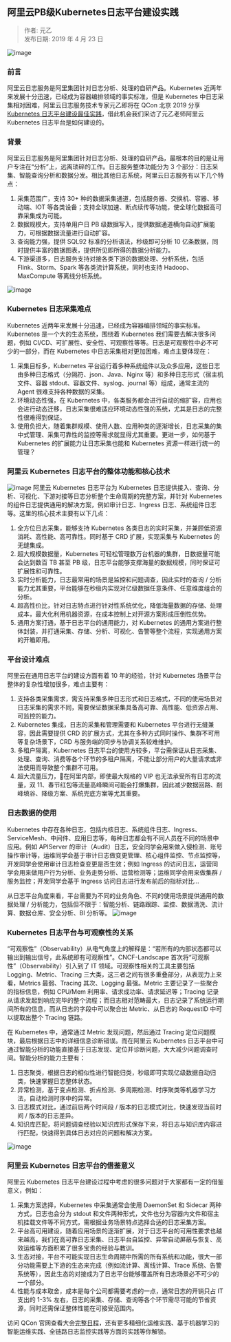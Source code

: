 ## 阿里云PB级Kubernetes日志平台建设实践  

> 作者: 元乙  
> 发布日期: 2019 年 4 月 23 日  

![image](images/1904-alypbjkubernetesrzptjssj-0.jpeg)

### 前言

阿里云日志服务是阿里集团针对日志分析、处理的自研产品。Kubernetes 近两年来发展十分迅速，已经成为容器编排领域的事实标准，但是 Kubernetes 中日志采集相对困难，阿里云日志服务技术专家元乙即将在 QCon 北京 2019 分享[Kubernetes 日志平台建设最佳实践](https://2019.qconbeijing.com/presentation/1448?utm_source=infoq&utm_campaign=full&utm_medium=article&utm_term=0422k8s)，借此机会我们采访了元乙老师阿里云 Kubernetes 日志平台是如何建设的。

### 背景

阿里云日志服务是阿里集团针对日志分析、处理的自研产品，最根本的目的是让用户专注在“分析”上，远离琐碎的工作。日志服务整体功能分为 3 个部分：日志采集、智能查询分析和数据分发。相比其他日志系统，阿里云日志服务有以下几个特点：

1. 采集范围广，支持 30+ 种的数据采集通道，包括服务器、交换机、容器、移动端、IOT 等各类设备；支持全球加速、断点续传等功能，使全球化数据高可靠采集成为可能。
2. 数据规模大，支持单用户日 PB 级数据写入，提供数据通道横向自动扩展能力，可根据数据流量进行自动扩容。
3. 查询能力强，提供 SQL92 标准的分析语法，秒级即可分析 10 亿条数据，同时提供丰富的数据图表，提供所见即所得的数据分析能力。
4. 下游渠道多，日志服务支持对接各类下游的数据处理、分析系统，包括 Flink、Storm、Spark 等各类流计算系统，同时也支持 Hadoop、MaxCompute 等离线分析系统。

![image](images/1904-alypbjkubernetesrzptjssj-1.png)

### Kubernetes 日志采集难点                                     ​

Kubernetes 近两年来发展十分迅速，已经成为容器编排领域的事实标准。Kubernetes 是一个大的生态系统，围绕着 Kubernetes 我们需要去解决很多问题，例如 CI/CD、可扩展性、安全性、可观察性等等。日志是可观察性中必不可少的一部分，而在 Kubernetes 中日志采集相对更加困难，难点主要体现在：

1. 采集目标多，Kubernetes 平台运行着多种系统组件以及众多应用，这些日志由多种日志格式（分隔符、json、Java、Nginx 等）和多种日志形式（宿主机文件、容器 stdout、容器文件、syslog、journal 等）组成，通常主流的 Agent 很难支持各种数据的采集。
2. 环境动态性强，在 Kubernetes 中，各类服务都会进行自动的缩扩容，应用也会进行动态迁移，日志采集很难适应环境动态性强的系统，尤其是日志的完整性很难得到保证。
3. 使用负担大，随着集群规模、使用人数、应用种类的逐渐增长，日志采集的集中式管理、采集可靠性的监控等需求就显得尤其重要。更进一步，如何基于 Kubernetes 的扩展能力让日志采集也能和 Kubernetes 资源一样进行统一的管理？

### 阿里云 Kubernetes 日志平台的整体功能和核心技术

![image](images/1904-alypbjkubernetesrzptjssj-2.png)
                                        ​
阿里云 Kubernetes 日志平台为 Kubernetes 日志提供接入、查询、分析、可视化、下游对接等日志分析整个生命周期的完整方案，并针对 Kubernetes 的组件日志提供通用的解决方案，例如审计日志、Ingress 日志、系统组件日志等。这里的核心技术主要有以下几点：

1. 全方位日志采集，能够支持 Kubernetes 各类日志的实时采集，并兼顾低资源消耗、高性能、高可靠性。同时基于 CRD 扩展，实现采集与 Kubernetes 的无缝集成。
2. 超大规模数据量，Kubernetes 可轻松管理数万台机器的集群，日数据量可能会达到数百 TB 甚至 PB 级，日志平台能够支撑海量的数据规模，同时保证可扩展性和可靠性。
3. 实时分析能力，日志最常用的场景是监控和问题调查，因此实时的查询 / 分析能力尤其重要，平台能够在秒级内实现对亿级数据任意条件、任意维度组合的分析。
4. 超高性价比，针对日志特点进行针对性系统优化，降低海量数据的存储、处理成本，最大化利用机器资源，在成本控制上对开源方案形成压倒性优势。
5. 通用方案打通，基于日志平台的通用能力，对 Kubernetes 的通用方案进行整体封装，并打通采集、存储、分析、可视化、告警等整个流程，实现通用方案的开箱即用。

### 平台设计难点

阿里云在通用日志平台的建设方面有着 10 年的经验，针对 Kubernetes 场景平台整体的复杂性增加很多，难点主要有：

1. 支持各类采集需求，需支持采集多种日志形式和日志格式，不同的使用场景对日志采集的需求不同，需要保证数据采集具备高可靠、高性能、低资源占用、可监控的能力。
2. Kubernetes 集成，日志的采集和管理需要和 Kubernetes 平台进行无缝兼容，因此需要提供 CRD 的扩展方式，尤其在多种方式同时操作、集群不可用等复杂场景下，CRD 与服务端的同步与协调关系较难维护。
3. 多租户隔离，Kubernetes 日志平台的使用方较多，平台需保证从日志采集、处理、查询、消费等各个环节的多租户隔离，不能让部分用户的大量请求或非法使用而导致整个集群不可用。
4. 超大流量压力，在阿里内部，即使最大规格的 VIP 也无法承受所有日志的流量，双 11、春节红包等流量高峰瞬间可能会打爆集群，因此减少数据回路、削峰填谷、降级方案、系统兜底方案等尤其重要。

### 日志数据的使用

Kubernetes 中存在各种日志，包括内核日志、系统组件日志、Ingress、ServiceMesh、中间件、应用日志等，每种日志都会有不同人员在不同的场景中应用。例如 APIServer 的审计（Audit）日志，安全同学会用来做入侵检测、账号操作审计等，运维同学会基于审计日志做变更管理、核心组件监控、节点监控等，开发同学会使用审计日志检查变更是否生效；例如 Ingress 的访问日志，运营同学会用来做用户行为分析、业务走势分析、运营检测等；运维同学会用来做集群 / 服务监控；开发同学会基于 Ingress 访问日志进行发布前后的指标对比…

从日志平台角度来看，平台需要为不同的业务角色、不同的使用场景提供通用的数据处理 / 分析能力，包括但不限于：智能分析、链路跟踪、监控、数据清洗、流计算、数据仓库、安全分析、BI 分析等。
![image](images/1904-alypbjkubernetesrzptjssj-3.png)
                                       ​

### Kubernetes 日志平台与可观察性的关系

“可观察性”（Observability）从电气角度上的解释是：“若所有的内部状态都可以输出到输出信号，此系统即有可观察性”。CNCF-Landscape 首次将“可观察性”（Observability）引入到了 IT 领域。可观察性相关的工具主要包括 Logging、Metric、Tracing 三大类，这三者之间有很多重叠部分，从表现力上来看，Metrics 最弱、Tracing 其次、Logging 最强。Metric 主要记录了一些聚合的指标信息，例如 CPU/Mem 利用率、请求成功率、请求延迟等；Tracing 记录从请求发起到响应完毕的整个流程；而日志相对范畴最大，日志记录了系统运行期间所有的信息，而从日志的字段中可以聚合出 Metric、从日志的 RequestID 中可以提取出整个 Tracing 链路。

在 Kubernetes 中，通常通过 Metric 发现问题，然后通过 Tracing 定位问题模块，最后根据日志中的详细信息诊断错误。而在阿里云 Kubernetes 日志平台中可通过智能分析的功能直接基于日志发现、定位并诊断问题，大大减少问题调查时间。智能分析的能力主要有：

1. 日志聚类，根据日志的相似性进行智能归类，秒级即可实现亿级数据自动归类，快速掌握日志整体状态。
2. 异常检测，基于变点检测、折点检测、多周期检测、时序聚类等机器学习方法，自动检测时序中的异常。
3. 日志模式对比，通过前后两个时间段 / 版本的日志模式对比，快速发现当前时间 / 版本的日志差异。
4. 知识库匹配，将问题调查经验以知识库形式保存下来，将日志与知识库内容进行匹配，快速得到具体日志对应的问题和解决方案。

![image](images/1904-alypbjkubernetesrzptjssj-4.png)
                                     ​

### 阿里云 Kubernetes 日志平台的借鉴意义

阿里云 Kubernetes 日志平台建设过程中考虑的很多问题对于大家都有一定的借鉴意义，例如：

1. 采集方案选择，Kubernetes 中采集通常会使用 DaemonSet 和 Sidecar 两种方式，日志也会分为 stdout 和文件两种形式，文件也分为容器内文件和宿主机挂载文件等不同方式，需根据业务场景特点选择合适的日志采集方案。
2. 平台高可用建设，随着应用场景的逐渐扩展，对于日志平台的可用性要求也越来越高，我们在高可靠日志采集、日志平台自监控、异常自动屏蔽与恢复、高效运维等方面积累了很多宝贵的经验与教训。
3. 生态对接，平台不可能实现日志生命周期中所需的所有系统和功能，很大一部分功能需要上下游的生态来完成（例如流计算、离线计算、Trace 系统、告警系统等），因此生态的对接成为了日志平台能够覆盖所有日志场景必不可少的一个部分。
4. 性能与成本取舍，成本是每个公司都需要考虑的一点，通常日志的开销只占 IT 支出的 1-3% 左右，日志的采集、存储、查询等各个环节需尽可能的节省资源，同时还需保证整体性能在可接受范围内。

访问 QCon 官网查看大会[完整日程](https://2019.qconbeijing.com/schedule?utm_source=infoq&utm_campaign=full&utm_medium=article&utm_term=0422k8s)，还有更多精细化运维实践、基于机器学习的智能运维实践、全链路日志监控实践等方面的实践等你解锁。
